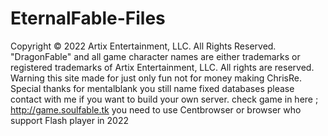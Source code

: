 # EternalFable-Files
Copyright © 2022 Artix Entertainment, LLC. All Rights Reserved. "DragonFable" and all game character names are either trademarks or registered trademarks of Artix Entertainment, LLC. All rights are reserved. Warning this site made for just only fun not for money making ChrisRe. Special thanks for mentalblank  you still name fixed databases please contact with me if you want to build your own server. check game in here ; http://game.soulfable.tk you need to use Centbrowser or browser who support Flash player in 2022
